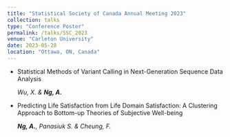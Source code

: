 ```yaml
---
title: "Statistical Society of Canada Annual Meeting 2023"
collection: talks
type: "Conference Poster"
permalink: /talks/SSC_2023
venue: "Carleton University"
date: 2023-05-28
location: "Ottawa, ON, Canada"
---
```


- Statistical Methods of Variant Calling in Next-Generation Sequence Data Analysis

  *Wu, X. & **Ng, A.***
  
- Predicting Life Satisfaction from Life Domain Satisfaction: A Clustering Approach to Bottom-up Theories of Subjective Well-being

   ***Ng, A.**, Panasiuk S. & Cheung, F.*
